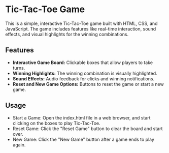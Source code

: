 # Tic-Tac-Toe Game

This is a simple, interactive Tic-Tac-Toe game built with HTML, CSS, and JavaScript. The game includes features like real-time interaction, sound effects, and visual highlights for the winning combinations.

## Features

- **Interactive Game Board:** Clickable boxes that allow players to take turns.
- **Winning Highlights:** The winning combination is visually highlighted.
- **Sound Effects:** Audio feedback for clicks and winning notifications.
- **Reset and New Game Options:** Buttons to reset the game or start a new game.

## Usage
- Start a Game: Open the index.html file in a web browser, and start clicking on the boxes to play Tic-Tac-Toe.
- Reset Game: Click the "Reset Game" button to clear the board and start over.
- New Game: Click the "New Game" button after a game ends to play again.
